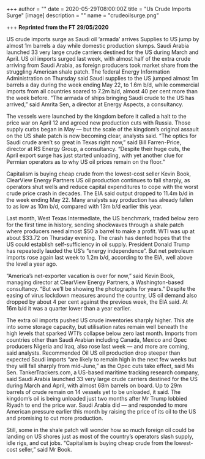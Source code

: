 +++
author = ""
date = 2020-05-29T08:00:00Z
title = "Us Crude Imports Surge"
[image]
description = ""
name = "crudeoilsurge.png"

+++
**Reprinted from the FT 29/05/2020**

US crude imports surge as Saudi oil ‘armada’ arrives Supplies to US jump by almost 1m barrels a day while domestic production slumps. Saudi Arabia launched 33 very large crude carriers destined for the US during March and April. US oil imports surged last week, with almost half of the extra crude arriving from Saudi Arabia, as foreign producers took market share from the struggling American shale patch. The federal Energy Information Administration on Thursday said Saudi supplies to the US jumped almost 1m barrels a day during the week ending May 22, to 1.6m b/d, while commercial imports from all countries soared to 7.2m b/d, almost 40 per cent more than the week before. “The armada of ships bringing Saudi crude to the US has arrived,” said Amrita Sen, a director at Energy Aspects, a consultancy.

The vessels were launched by the kingdom before it called a halt to the price war on April 12 and agreed new production cuts with Russia. Those supply curbs began in May — but the scale of the kingdom’s original assault on the US shale patch is now becoming clear, analysts said. “The optics for Saudi crude aren’t so great in Texas right now,” said Bill Farren-Price, director at RS Energy Group, a consultancy. “Despite their huge cuts, the April export surge has just started unloading, with yet another clue for Permian operators as to why US oil prices remain on the floor.”

Capitalism is buying cheap crude from the lowest-cost seller Kevin Book, ClearView Energy Partners US oil production continues to fall sharply, as operators shut wells and reduce capital expenditures to cope with the worst crude price crash in decades. The EIA said output dropped to 11.4m b/d in the week ending May 22. Many analysts say production has already fallen to as low as 10m b/d, compared with 13m b/d earlier this year.

Last month, West Texas Intermediate, the US benchmark, traded below zero for the first time in history, sending shockwaves through a shale patch where producers need almost $50 a barrel to make a profit. WTI was up at about $33.72 on Thursday evening. The crash has dented hopes that the US could establish self-sufficiency in oil supply. President Donald Trump has repeatedly lauded the US’s “energy independence”. But net petroleum imports rose again last week to 1.2m b/d, according to the EIA, well above the level a year ago.

“America’s net-exporter vacation is over for now,” said Kevin Book, managing director at ClearView Energy Partners, a Washington-based consultancy. “But we’ll be showing the photographs for years.” Despite the easing of virus lockdown measures around the country, US oil demand also dropped by about 4 per cent against the previous week, the EIA said. At 16m b/d it was a quarter lower than a year earlier.

The extra oil imports pushed US crude inventories sharply higher. This ate into some storage capacity, but utilisation rates remain well beneath the high levels that sparked WTI’s collapse below zero last month. Imports from countries other than Saudi Arabian including Canada, Mexico and Opec producers Nigeria and Iraq, also rose last week — and more are coming, said analysts. Recommended Oil US oil production drop steeper than expected Saudi imports “are likely to remain high in the next few weeks but they will fall sharply from mid-June,” as the Opec cuts take effect, said Ms Sen. TankerTrackers.com, a US-based maritime tracking research company, said Saudi Arabia launched 33 very large crude carriers destined for the US during March and April, with almost 68m barrels on board. Up to 29m barrels of crude remain on 14 vessels yet to be unloaded, it said. The kingdom’s oil is being unloaded just two months after Mr Trump lobbied Riyadh to end the price war. Saudi Arabia did — and responded to more American pressure earlier this month by raising the price of its oil to the US and promising to cut more production.

Still, some in the shale patch will wonder how so much foreign oil could be landing on US shores just as most of the country’s operators slash supply, idle rigs, and cut jobs. “Capitalism is buying cheap crude from the lowest-cost seller,” said Mr Book.